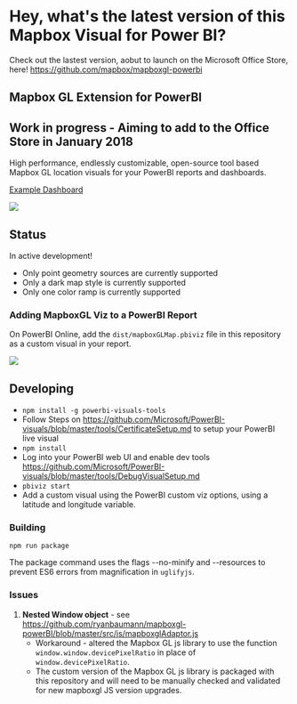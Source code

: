 # Hey, what's the latest version of this Mapbox Visual for Power BI?

Check out the lastest version, aobut to launch on the Microsoft Office Store, here!  https://github.com/mapbox/mapboxgl-powerbi



## Mapbox GL Extension for PowerBI

## Work in progress - Aiming to add to the Office Store in January 2018

High performance, endlessly customizable, open-source tool based Mapbox GL location visuals for your PowerBI reports and dashboards.

[Example Dashboard](https://app.powerbi.com/view?r=eyJrIjoiMThkYTY1MmItYzMwOC00NjUyLWJhOGMtODZiZWRkNzcxMzY2IiwidCI6IjYyOWE3MGIyLTMyYjktNDEyNi05NTFlLTE3NjA0Y2Y0NTZlYyIsImMiOjF9)

![](https://dl.dropbox.com/s/gtsfojr60a3pbep/powerbi-readme-170901.gif)

## Status

In active development!  

- Only point geometry sources are currently supported
- Only a dark map style is currently supported
- Only one color ramp is currently supported

### Adding MapboxGL Viz to a PowerBI Report

On PowerBI Online, add the `dist/mapboxGLMap.pbiviz` file in this repository as a custom visual in your report.

![](https://cl.ly/3303070u081q/download/Image%202017-09-01%20at%203.47.52%20PM.png)


## Developing

- `npm install -g powerbi-visuals-tools`
- Follow Steps on https://github.com/Microsoft/PowerBI-visuals/blob/master/tools/CertificateSetup.md to setup your PowerBI live visual
- `npm install`
- Log into your PowerBI web UI and enable dev tools https://github.com/Microsoft/PowerBI-visuals/blob/master/tools/DebugVisualSetup.md
- `pbiviz start`
- Add a custom visual using the PowerBI custom viz options, using a latitude and longitude variable.

### Building

`npm run package`

The package command uses the flags --no-minify and --resources to prevent ES6 errors from magnification in `uglifyjs`.

### Issues

1. **Nested Window object** - see https://github.com/ryanbaumann/mapboxgl-powerBI/blob/master/src/js/mapboxglAdaptor.js
    * Workaround - altered the Mapbox GL js library to use the function `window.window.devicePixelRatio` in place of `window.devicePixelRatio`.
    * The custom version of the Mapbox GL js library is packaged with this repository and will need to be manually checked and validated for new mapboxgl JS version upgrades.
    


